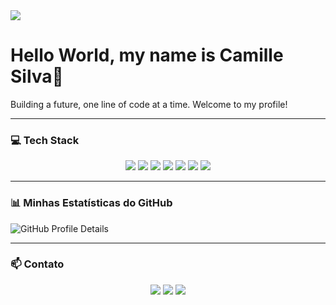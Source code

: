 
<a href="README-pt.md">
  <img align="center" src="https://img.shields.io/badge/Visualize%20meu%20perfil%20em%20português-318AF1?style=for-the-badge&logo=data:image/svg+xml;base64,PHN2ZyBmaWxsPSIjMzNBNDQ2IiByb2xlPSJpbWciIHZpZXdCb3g9IjAgMCAyNCAyNCIgeG1sbnM9Imh0dHA6Ly93d3cudzMub3JnLzIwMDAvc3ZnIj48dGl0bGU+QnJhemlsPC90aXRsZT48cGF0aCBkPSJNMjEuODEyIDEyLjAwM2E5LjgxMiA5LjgxMiAwIDEgMS0xOS42MjUgMEMyLjE4OCAxNy41MjcgNi42MiAyMS44MTIgMTIgMjEuODEyYTkuNzUgOS43NSAwIDAgMCA5LjgxMi05LjgxWm0tOS44MTIgOC44MzRhOC44MzMgOC44MzMgMCAxIDAgMC0xNy42NjcgOC44MzMgOC44MzMgMCAwIDAgMCAxNy42NjdaTTQuNzkzIDEyaDQuMjQ1bC0yLjEyMiAyLjM0TDEyIDE4bDUuMDc4LTMuNjYtMi4xMTQtMi4zNEgxOS4yMDdMMTIgNi4wMDRaIi8+PC9zdmc+" />
</a>
  
 
  
  <h1>Hello World, my name is Camille Silva👋</h1>
  <p>Building a future, one line of code at a time. Welcome to my profile!</p>

  
  
</div>

---

### 💻 Tech Stack

<p align="center">
  <img src="https://img.shields.io/badge/HTML5-E34F26?style=flat-square&logo=html5&logoColor=white" />
  <img src="https://img.shields.io/badge/CSS3-1572B6?style=flat-square&logo=css3&logoColor=white" />
  <img src="https://img.shields.io/badge/C-A8B9CC?style=flat-square&logo=c&logoColor=white" />
  <img src="https://img.shields.io/badge/Java-007396?style=flat-square&logo=openjdk&logoColor=white" />
  <img src="https://img.shields.io/badge/PHP-777BB4?style=flat-square&logo=php&logoColor=white" />
  <img src="https://img.shields.io/badge/Python-3776AB?style=flat-square&logo=python&logoColor=white" />
  <img src="https://img.shields.io/badge/MySQL-4479A1?style=flat-square&logo=mysql&logoColor=white" />
</p>

---

### 📊 Minhas Estatísticas do GitHub

![GitHub Profile Details](https://github-profile-summary-cards.vercel.app/api/cards/profile-details?username=CamillejSOn&theme=solarized_dark)

---

### 📫 Contato

<p align="center">
  <a href="https://www.linkedin.com/in/camille-oliveira-2b3b052ab/"><img src="https://img.shields.io/badge/LinkedIn-0077B5?style=for-the-badge&logo=linkedin&logoColor=white"></a>
  <a href="mailto:cmille2004@gmail.com"><img src="https://img.shields.io/badge/Gmail-D14836?style=for-the-badge&logo=gmail&logoColor=white"></a>
  <a href="https://www.instagram.com/camis.silva0/" target="_blank"><img src="https://img.shields.io/badge/Instagram-E4405F?style=for-the-badge&logo=instagram&logoColor=white" target="_blank"></a>
</p>
